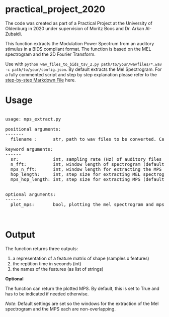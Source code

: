 # practical_project_2020
The code was created as part of a Practical Project at the University of Oldenburg in 2020 under supervision of Moritz Boos and Dr. Arkan Al-Zubaidi. 

This function extracts the Modulation Power Spectrum from an auditory stimulus in a BIDS compliant format.
The function is based on the MEL spectrogram and the 2D Fourier Transform. 

Use with `python wav_files_to_bids_tsv_2.py path/to/your/wavfiles/*.wav -c path/to/your/config.json`. By default extracts the Mel Spectrogram. 
For a fully commented script and step by step explanation please refer to the [step-by-step Markdown File](https://github.com/jannenold/practical_project_2020/blob/main/step_by_step.md) here.

# Usage
<pre> 
usage: mps_extract.py 

positional arguments:
-------
  filename :      str, path to wav files to be converted. Can be used with wildcard *.wav. 

keyword arguments:
------
  sr:             int, sampling rate (Hz) of auditory files (set to 44100 Hz by default)
  n_fft:          int, window length of spectrogram (default 512)
  mps_n_fft:      int, window length for extracting the MPS (default 500)
  hop_length:     int, step size for extracting MEL spectrogram (default 512)
  mps_hop_length: int, step size for extracting MPS (default 500)
  
  
optional arguments:
------
  plot_mps:       bool, plotting the mel spectrogram and mps forthe first window side by side (by default set to True)


</pre>

# Output

The function returns three outputs:

1. a representation of a feature matrix of shape (samples x features)
2. the reptition time in seconds (int)
3. the names of the features (as list of strings)

**Optional**

The function can return the plotted MPS. By default, this is set to True and has to be indicated if needed otherwise.

*Note*: Default settings are set so the windows for the extraction of the Mel spectrogram and the MPS each are non-overlapping.
